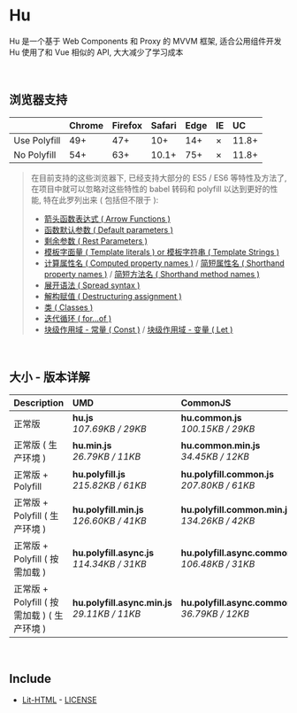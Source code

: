 # Hu
Hu 是一个基于 Web Components 和 Proxy 的 MVVM 框架, 适合公用组件开发<br>
Hu 使用了和 Vue 相似的 API, 大大减少了学习成本

<br>

## 浏览器支持

|              | Chrome | Firefox | Safari | Edge | IE | UC    |
| :-           | :-     | :-      | :-     | :-   | :- | :-    |
| Use Polyfill | 49+    | 47+     | 10+    | 14+  | ×  | 11.8+ |
| No Polyfill  | 54+    | 63+     | 10.1+  | 75+  | ×  | 11.8+ |

> 在目前支持的这些浏览器下, 已经支持大部分的 ES5 / ES6 等特性及方法了,<br>
> 在项目中就可以忽略对这些特性的 babel 转码和 polyfill 以达到更好的性能, 特在此罗列出来 ( 包括但不限于 ): <br>
  > - [箭头函数表达式 ( Arrow Functions )](https://developer.mozilla.org/zh-CN/docs/Web/JavaScript/Reference/Functions/Arrow_functions)
  > - [函数默认参数 ( Default parameters )](https://developer.mozilla.org/zh-CN/docs/Web/JavaScript/Reference/Functions/Default_parameters)
  > - [剩余参数 ( Rest Parameters )](https://developer.mozilla.org/zh-CN/docs/Web/JavaScript/Reference/Functions/Rest_parameters)
  > - [模板字面量 ( Template literals ) or 模板字符串 ( Template Strings )](https://developer.mozilla.org/zh-CN/docs/Web/JavaScript/Reference/template_strings)
  > - [计算属性名 ( Computed property names )](https://developer.mozilla.org/zh-CN/docs/Web/JavaScript/Reference/Operators/Object_initializer#计算属性名) / [简短属性名 ( Shorthand property names )](https://developer.mozilla.org/zh-CN/docs/Web/JavaScript/Reference/Operators/Object_initializer#属性定义) / [简短方法名 ( Shorthand method names )](https://developer.mozilla.org/zh-CN/docs/Web/JavaScript/Reference/Operators/Object_initializer#方法定义)
  > - [展开语法 ( Spread syntax )](https://developer.mozilla.org/zh-CN/docs/Web/JavaScript/Reference/Operators/Spread_syntax)
  > - [解构赋值 ( Destructuring assignment )](https://developer.mozilla.org/zh-CN/docs/Web/JavaScript/Reference/Operators/Destructuring_assignment)
  > - [类 ( Classes )](https://developer.mozilla.org/zh-CN/docs/Web/JavaScript/Reference/Classes)
  > - [迭代循环 ( for...of )](https://developer.mozilla.org/zh-CN/docs/Web/JavaScript/Reference/Statements/for...of)
  > - [块级作用域 - 常量 ( Const )](https://developer.mozilla.org/zh-CN/docs/Web/JavaScript/Reference/Statements/const) / [块级作用域 - 变量 ( Let )](https://developer.mozilla.org/zh-CN/docs/Web/JavaScript/Reference/Statements/let)

<br>

## 大小 - 版本详解
| Description | UMD | CommonJS | ES Module |
| :- | :- | :- | :- |
| 正常版 | **hu.js**<br>*107.69KB / 29KB* | **hu.common.js**<br>*100.15KB / 29KB* | **hu.esm.js**<br>*100.13KB / 29KB* |
| 正常版 ( 生产环境 ) | **hu.min.js**<br>*26.79KB / 11KB* | **hu.common.min.js**<br>*34.45KB / 12KB* | **hu.esm.min.js**<br>*26.62KB / 10KB* |
| 正常版 + Polyfill | **hu.polyfill.js**<br>*215.82KB / 61KB* | **hu.polyfill.common.js**<br>*207.80KB / 61KB* | **hu.polyfill.esm.js**<br>*207.79KB / 61KB* |
| 正常版 + Polyfill ( 生产环境 ) | **hu.polyfill.min.js**<br>*126.60KB / 41KB* | **hu.polyfill.common.min.js**<br>*134.26KB / 42KB* | **hu.polyfill.esm.min.js**<br>*126.43KB / 41KB* |
| 正常版 + Polyfill ( 按需加载 ) | **hu.polyfill.async.js**<br>*114.34KB / 31KB* | **hu.polyfill.async.common.js**<br>*106.48KB / 31KB* | **hu.polyfill.async.esm.js**<br>*106.46KB / 31KB* |
| 正常版 + Polyfill ( 按需加载 ) ( 生产环境 ) | **hu.polyfill.async.min.js**<br>*29.11KB / 11KB* | **hu.polyfill.async.common.min.js**<br>*36.79KB / 12KB* | **hu.polyfill.async.esm.min.js**<br>*28.95KB / 11KB* |

<br>

## Include
  - [Lit-HTML](https://github.com/Polymer/lit-html) \- [LICENSE](https://github.com/Polymer/lit-html/blob/master/LICENSE)